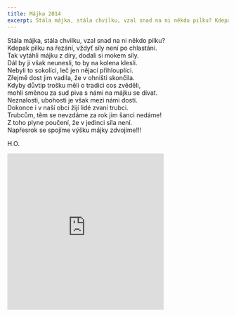 ```yaml
---
title: Májka 2014
excerpt: Stála májka, stála chvilku, vzal snad na ni někdo pilku? Kdepak pilku na řezání, vždyť síly není po chlastání.
---
```


Stála májka, stála chvilku, vzal snad na ni někdo pilku?  
Kdepak pilku na řezání, vždyť síly není po chlastání.  
Tak vytáhli májku z díry, dodali si mokem síly.  
Dál by ji však neunesli, to by na kolena klesli.  
Nebyli to sokolíci, leč jen nějací přihlouplíci.  
Zřejmě dost jim vadila, že v ohništi skončila.  
Kdyby důvtip trošku měli o tradici cos zvěděli,  
mohli směnou za sud piva s námi na májku se dívat.  
Neznalosti, ubohosti je však mezi námi dosti.  
Dokonce i v naší obci žijí lidé zvaní trubci.  
Trubcům, těm se nevzdáme za rok jim šanci nedáme!  
Z toho plyne poučení, že v jedinci síla není.  
Napřesrok se spojíme výšku májky zdvojíme!!!  

H.O.

<iframe src="https://www.rajce.net/a9974582/mini?bgcolor=&photoNameVisible=0" name="" width="356" height="356" frameborder="0" scrolling="no" allowtransparency="false"></iframe>
